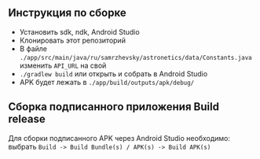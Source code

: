 ## Инструкция по сборке
- Установить sdk, ndk, Android Studio
- Клонировать этот репозиторий
- В файле `./app/src/main/java/ru/samrzhevsky/astronetics/data/Constants.java` изменить `API_URL` на свой
- `./gradlew build` или открыть и собрать в Android Studio
- APK будет лежать в `./app/build/outputs/apk/debug/`

## Сборка подписанного приложения Build release
Для сборки подписанного APK через Android Studio необходимо: выбрать `Build -> Build Bundle(s) / APK(s) -> Build APK(s)`
